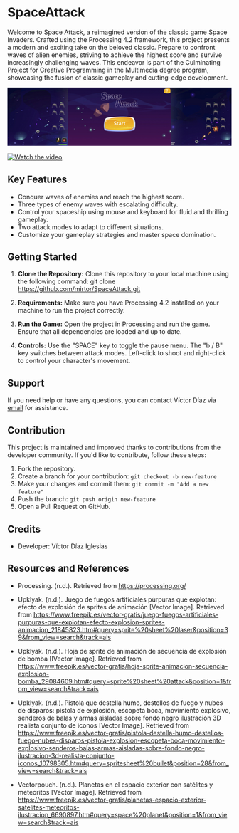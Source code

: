 # SpaceAttack
Welcome to Space Attack, a reimagined version of the classic game Space Invaders. Crafted using the Processing 4.2 framework, this project presents a modern and exciting take on the beloved classic. Prepare to confront waves of alien enemies, striving to achieve the highest score and survive increasingly challenging waves. This endeavor is part of the Culminating Project for Creative Programming in the Multimedia degree program, showcasing the fusion of classic gameplay and cutting-edge development.

![SpaceAttack screenshot](SpaceAttack.jpg)

[![Watch the video](https://www.youtube.com/s/desktop/55882dc1/img/favicon_96x96.png)](https://youtu.be/zjG6bR8pOb0)



## Key Features

- Conquer waves of enemies and reach the highest score.
- Three types of enemy waves with escalating difficulty.
- Control your spaceship using mouse and keyboard for fluid and thrilling gameplay.
- Two attack modes to adapt to different situations.
- Customize your gameplay strategies and master space domination.

## Getting Started

1. **Clone the Repository:** Clone this repository to your local machine using the following command:
  git clone https://github.com/mirtor/SpaceAttack.git


2. **Requirements:** Make sure you have Processing 4.2 installed on your machine to run the project correctly.

3. **Run the Game:** Open the project in Processing and run the game. Ensure that all dependencies are loaded and up to date.

4. **Controls:** Use the "SPACE" key to toggle the pause menu. The "b / B" key switches between attack modes. Left-click to shoot and right-click to control your character's movement.

## Support

If you need help or have any questions, you can contact Víctor Díaz via [email](mailto:victor.diaz.iglesias@gmail.com) for assistance.

## Contribution

This project is maintained and improved thanks to contributions from the developer community. If you'd like to contribute, follow these steps:

1. Fork the repository.
2. Create a branch for your contribution: `git checkout -b new-feature`
3. Make your changes and commit them: `git commit -m "Add a new feature"`
4. Push the branch: `git push origin new-feature`
5. Open a Pull Request on GitHub.

## Credits

- Developer: Víctor Díaz Iglesias

## Resources and References

- Processing. (n.d.). Retrieved from https://processing.org/
  
- Upklyak. (n.d.). Juego de fuegos artificiales púrpuras que explotan: efecto de explosión de sprites de animación [Vector Image]. Retrieved from https://www.freepik.es/vector-gratis/juego-fuegos-artificiales-purpuras-que-explotan-efecto-explosion-sprites-animacion_21845823.htm#query=sprite%20sheet%20laser&position=39&from_view=search&track=ais
  
- Upklyak. (n.d.). Hoja de sprite de animación de secuencia de explosión de bomba [IVector Image]. Retrieved from https://www.freepik.es/vector-gratis/hoja-sprite-animacion-secuencia-explosion-bomba_29084609.htm#query=sprite%20sheet%20attack&position=1&from_view=search&track=ais

- Upklyak. (n.d.). Pistola que destella humo, destellos de fuego y nubes de disparos: pistola de explosión, escopeta boca, movimiento explosivo, senderos de balas y armas aisladas sobre fondo negro ilustración 3D realista conjunto de iconos [Vector Image]. Retrieved from https://www.freepik.es/vector-gratis/pistola-destella-humo-destellos-fuego-nubes-disparos-pistola-explosion-escopeta-boca-movimiento-explosivo-senderos-balas-armas-aisladas-sobre-fondo-negro-ilustracion-3d-realista-conjunto-iconos_10798305.htm#query=spritesheet%20bullet&position=28&from_view=search&track=ais

- Vectorpouch. (n.d.). Planetas en el espacio exterior con satélites y meteoritos [Vector Image]. Retrieved from https://www.freepik.es/vector-gratis/planetas-espacio-exterior-satelites-meteoritos-ilustracion_6690897.htm#query=space%20planet&position=1&from_view=search&track=ais

